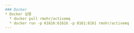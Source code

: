 ```yaml
---
### Docker
* Docker 실행
  * docker pull rmohr/activemq
  * docker run -p 61616:61616 -p 8161:8161 rmohr/activemq
---
```

